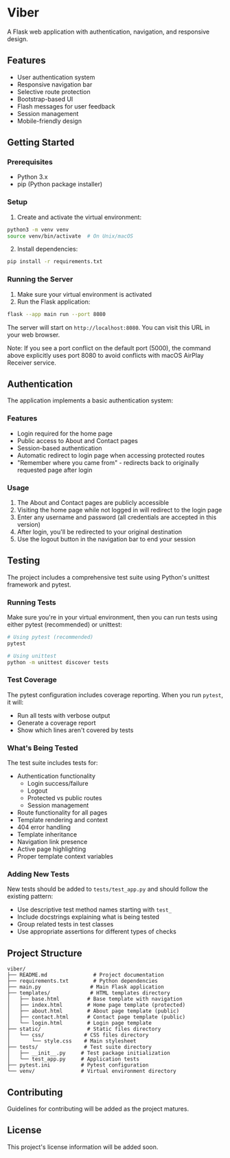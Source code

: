 # Viber

A Flask web application with authentication, navigation, and responsive design.

## Features

- User authentication system
- Responsive navigation bar
- Selective route protection
- Bootstrap-based UI
- Flash messages for user feedback
- Session management
- Mobile-friendly design

## Getting Started

### Prerequisites
- Python 3.x
- pip (Python package installer)

### Setup

1. Create and activate the virtual environment:
```bash
python3 -m venv venv
source venv/bin/activate  # On Unix/macOS
```

2. Install dependencies:
```bash
pip install -r requirements.txt
```

### Running the Server

1. Make sure your virtual environment is activated
2. Run the Flask application:
```bash
flask --app main run --port 8080
```

The server will start on `http://localhost:8080`. You can visit this URL in your web browser.

Note: If you see a port conflict on the default port (5000), the command above explicitly uses port 8080 to avoid conflicts with macOS AirPlay Receiver service.

## Authentication

The application implements a basic authentication system:

### Features
- Login required for the home page
- Public access to About and Contact pages
- Session-based authentication
- Automatic redirect to login page when accessing protected routes
- "Remember where you came from" - redirects back to originally requested page after login

### Usage
1. The About and Contact pages are publicly accessible
2. Visiting the home page while not logged in will redirect to the login page
3. Enter any username and password (all credentials are accepted in this version)
4. After login, you'll be redirected to your original destination
5. Use the logout button in the navigation bar to end your session

## Testing

The project includes a comprehensive test suite using Python's unittest framework and pytest.

### Running Tests

Make sure you're in your virtual environment, then you can run tests using either pytest (recommended) or unittest:

```bash
# Using pytest (recommended)
pytest

# Using unittest
python -m unittest discover tests
```

### Test Coverage

The pytest configuration includes coverage reporting. When you run `pytest`, it will:
- Run all tests with verbose output
- Generate a coverage report
- Show which lines aren't covered by tests

### What's Being Tested

The test suite includes tests for:
- Authentication functionality
  - Login success/failure
  - Logout
  - Protected vs public routes
  - Session management
- Route functionality for all pages
- Template rendering and context
- 404 error handling
- Template inheritance
- Navigation link presence
- Active page highlighting
- Proper template context variables

### Adding New Tests

New tests should be added to `tests/test_app.py` and should follow the existing pattern:
- Use descriptive test method names starting with `test_`
- Include docstrings explaining what is being tested
- Group related tests in test classes
- Use appropriate assertions for different types of checks

## Project Structure

```
viber/
├── README.md               # Project documentation
├── requirements.txt        # Python dependencies
├── main.py                # Main Flask application
├── templates/             # HTML templates directory
│   ├── base.html         # Base template with navigation
│   ├── index.html        # Home page template (protected)
│   ├── about.html        # About page template (public)
│   ├── contact.html      # Contact page template (public)
│   └── login.html        # Login page template
├── static/               # Static files directory
│   └── css/             # CSS files directory
│       └── style.css    # Main stylesheet
├── tests/               # Test suite directory
│   ├── __init__.py     # Test package initialization
│   └── test_app.py     # Application tests
├── pytest.ini          # Pytest configuration
└── venv/               # Virtual environment directory
```

## Contributing

Guidelines for contributing will be added as the project matures.

## License

This project's license information will be added soon. 